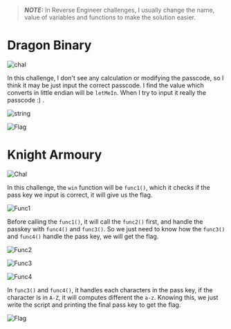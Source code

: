 > **_NOTE:_**  In Reverse Engineer challenges, I usually change the name, value of variables and functions to make the solution easier.

# Dragon Binary

![chal](https://github.com/OceanTran999/KnightCTF2024/assets/100577019/4217ec80-bf52-440c-a12f-8d3c2bdf5346)


In this challenge, I don't see any calculation or modifying the passcode, so I think it may be just input the correct passcode. I find the value which converts in little endian will be `letMeIn`. When I try to input it really the passcode :) .

![string](https://github.com/OceanTran999/KnightCTF2024/assets/100577019/6307d16f-fa31-4ac0-a54e-76c3806b7a52)


![Flag](https://github.com/OceanTran999/KnightCTF2024/assets/100577019/f9207167-42ff-43b1-9867-c8438de353c6)


# Knight Armoury

![Chal](https://github.com/OceanTran999/KnightCTF2024/assets/100577019/73d65f08-81b3-449b-8a34-b08bea566971)


In this challenge, the `win` function will be `func1()`, which it checks if the pass key we input is correct, it will give us the flag.

![Func1](https://github.com/OceanTran999/KnightCTF2024/assets/100577019/c9120685-e758-43e8-9444-6a6cb7da9943)


Before calling the `func1()`, it will call the `func2()` first, and handle the passkey with `func4()` and `func3()`. So we just need to know how the `func3()` and `func4()` handle the pass key, we will get the flag.

![Func2](https://github.com/OceanTran999/KnightCTF2024/assets/100577019/cc5c83c8-3ce3-4ac0-b48b-f85a231264ef)


![Func3](https://github.com/OceanTran999/KnightCTF2024/assets/100577019/e75ec14c-d3e3-4478-ae57-c567bd6e4cb0)


![Func4](https://github.com/OceanTran999/KnightCTF2024/assets/100577019/9ed27fc1-c26d-43f1-b6db-9f2600148124)


In `func3()` and `func4()`, it handles each characters in the pass key, if the character is in `A-Z`, it will computes different the `a-z`. Knowing this, we just write the script and printing the final pass key to get the flag.

![Flag](https://github.com/OceanTran999/KnightCTF2024/assets/100577019/7123f734-6c17-4f38-92fa-f363872b9470)
